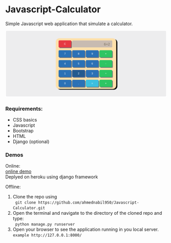 # Javascript-Calculator
Simple Javascript web application that simulate a calculator.

![Sample](https://github.com/ahmednabil950/Javascript-Calculator/blob/master/img/Selection_075.png "")

### Requirements:
* CSS basics
* Javascript
* Bootstrap
* HTML
* Django (optional)

### Demos
Online: </br>
[online demo](https://rocky-plateau-72116.herokuapp.com/) </br>
Deplyed on heroku using django framework


Offline:
1. Clone the repo using </br>
``` git clone https://github.com/ahmednabil950/Javascript-Calculator.git```
2. Open the terminal and navigate to the directory of the cloned repo and type: </br>
``` python manage.py runserver```
3. Open your browser to see the application running in you local server. </br>
``` example http://127.0.0.1:8000/ ```

